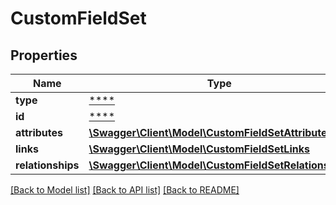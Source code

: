 # CustomFieldSet

## Properties
Name | Type | Description | Notes
------------ | ------------- | ------------- | -------------
**type** | [****](.md) |  | [optional] 
**id** | [****](.md) |  | [optional] 
**attributes** | [**\Swagger\Client\Model\CustomFieldSetAttributes**](CustomFieldSetAttributes.md) |  | [optional] 
**links** | [**\Swagger\Client\Model\CustomFieldSetLinks**](CustomFieldSetLinks.md) |  | [optional] 
**relationships** | [**\Swagger\Client\Model\CustomFieldSetRelationships**](CustomFieldSetRelationships.md) |  | [optional] 

[[Back to Model list]](../../README.md#documentation-for-models) [[Back to API list]](../../README.md#documentation-for-api-endpoints) [[Back to README]](../../README.md)

